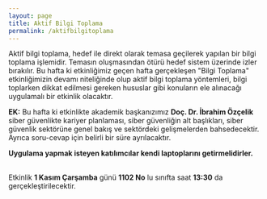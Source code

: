 ```yaml
---
layout: page
title: Aktif Bilgi Toplama
permalink: /aktifbilgitoplama
---
```



Aktif bilgi toplama, hedef ile direkt olarak temasa geçilerek yapılan bir bilgi toplama işlemidir. Temasın oluşmasından ötürü hedef sistem üzerinde izler bırakılır. Bu hafta ki etkinliğimiz geçen hafta gerçekleşen "Bilgi Toplama" etkinliğimizin devamı niteliğinde olup aktif bilgi toplama yöntemleri, bilgi toplarken dikkat edilmesi gereken hususlar gibi konuların ele alınacağı uygulamalı bir etkinlik olacaktır.

<b>EK:</b> Bu hafta ki etkinlikte akademik başkanızımız <b>Doç. Dr. İbrahim Özçelik</b> siber güvenlikte kariyer planlaması, siber güvenliğin alt başlıkları, siber güvenlik sektörüne genel bakış ve sektördeki gelişmelerden bahsedecektir. Ayrıca soru-cevap için belirli bir süre ayrılacaktır.

<b>Uygulama yapmak isteyen katılımcılar kendi laptoplarını getirmelidirler.</b> <br>

<br>
Etkinlik <b>1 Kasım Çarşamba</b> günü <b>1102 No</b> lu sınıfta saat <b>13:30</b> da gerçekleştirilecektir.
